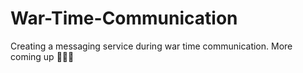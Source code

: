 # War-Time-Communication
Creating a messaging service during war time communication. More coming up 👨🏻‍💻
